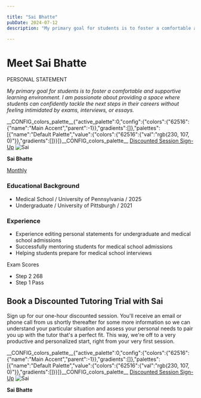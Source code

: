 ```yaml
---

title: "Sai Bhatte"
pubDate: 2024-07-12
description: "My primary goal for students is to foster a comfortable and supportive learning environment. I am passionate about providing a space where students can con"

---
```



# Meet Sai Bhatte

PERSONAL STATEMENT

_My primary goal for students is to foster a comfortable and supportive learning environment. I am passionate about providing a space where students can confidently tackle the next steps in their careers without feeling intimidated by exams, interviews, or essays._

\_\_CONFIG\_colors\_palette\_\_{"active\_palette":0,"config":{"colors":{"62516":{"name":"Main Accent","parent":-1}},"gradients":\[\]},"palettes":\[{"name":"Default Palette","value":{"colors":{"62516":{"val":"rgb(230, 107, 0)"}},"gradients":\[\]}}\]}\_\_CONFIG\_colors\_palette\_\_ [Discounted Session Sign-Up](/purchase-discounted-session/) ![](https://www.medlearnity.com//images/wp/2024/07/Sai.webp "Sai")

**Sai Bhatte**

[Monthly](#)

### Educational Background

- Medical School / University of Pennsylvania / 2025
- Undergraduate / University of Pittsburgh / 2021

### Experience

- Experience editing personal statements for undergraduate and medical school admissions
- Successfully mentoring students for medical school admissions
- Helping students prepare for medical school interviews

Exam Scores

- Step 2 268
- Step 1 Pass

## Book a Discounted Tutoring Trial with Sai

Sign up for our one-hour discounted session. You'll receive an email or phone call from us shortly thereafter for some more information so we can understand your particular situation and assess your personal needs to pair you up with the tutor that's a perfect fit. This way, we're off to a very productive and personalized start, right from your very first session.

\_\_CONFIG\_colors\_palette\_\_{"active\_palette":0,"config":{"colors":{"62516":{"name":"Main Accent","parent":-1}},"gradients":\[\]},"palettes":\[{"name":"Default Palette","value":{"colors":{"62516":{"val":"rgb(230, 107, 0)"}},"gradients":\[\]}}\]}\_\_CONFIG\_colors\_palette\_\_ [Discounted Session Sign-Up](/purchase-discounted-session/) ![](https://www.medlearnity.com//images/wp/2024/07/Sai.webp "Sai")

**Sai Bhatte**
